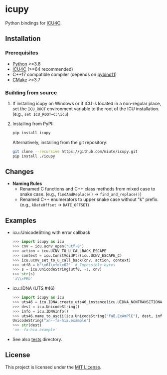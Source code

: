 # icupy

Python bindings for [ICU4C](https://unicode-org.github.io/icu/userguide/icu4c/).

## Installation

### Prerequisites

- [Python](https://www.python.org/) >=3.8
- [ICU4C](https://icu.unicode.org/) (>=64 recommended)
- C++17 compatible compiler (depends on [pybind11](https://github.com/pybind/pybind11))
- [CMake](https://cmake.org/) >=3.7

### Building from source

1. If installing icupy on Windows or if ICU is located in a non-regular place, set the `ICU_ROOT` environment variable to the root of the ICU installation. (e.g., `set ICU_ROOT=C:\icu`)

2. Installing from PyPI:

    ```bash
    pip install icupy
    ```

    Alternatively, installing from the git repository:

    ```bash
    git clone --recursive https://github.com/miute/icupy.git
    pip install ./icupy
    ```

## Changes

- **Naming Rules**
  - Renamed C functions and C++ class methods from mixed case to snake case. (e.g., `findAndReplace()` → `find_and_replace()`)
  - Renamed C++ enumerators to upper snake case without "k" prefix. (e.g., `kDateOffset` → `DATE_OFFSET`)

## Examples

- icu::UnicodeString with error callback

    ```python
    >>> import icupy as icu
    >>> cnv = icu.ucnv_open("utf-8")
    >>> action = icu.UCNV_TO_U_CALLBACK_ESCAPE
    >>> context = icu.ConstVoidPtr(icu.UCNV_ESCAPE_C)
    >>> icu.ucnv_set_to_u_call_back(cnv, action, context)
    >>> utf8 = b"\x61\xfe\x62"  # Impossible bytes
    >>> s = icu.UnicodeString(utf8, -1, cnv)
    >>> str(s)
    'a\\xFEb'
    ```

- icu::IDNA (UTS #46)

    ```python
    >>> import icupy as icu
    >>> uts46 = icu.IDNA.create_uts46_instance(icu.UIDNA_NONTRANSITIONAL_TO_ASCII)
    >>> dest = icu.UnicodeString()
    >>> info = icu.IDNAInfo()
    >>> uts46.name_to_ascii(icu.UnicodeString("faß.ExAmPlE"), dest, info)
    UnicodeString("xn--fa-hia.example")
    >>> str(dest)
    'xn--fa-hia.example'
    ```

- See also [tests](https://github.com/miute/icupy/tree/main/tests) directory.

## License

This project is licensed under the [MIT License](https://github.com/miute/icupy/blob/main/LICENSE).
